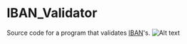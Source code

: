 # IBAN_Validator

Source code for a program that validates [IBAN](https://en.wikipedia.org/wiki/International_Bank_Account_Number)'s.
![Alt text](IBAN_Validator/resources/img.jpg?raw=true "Start")



